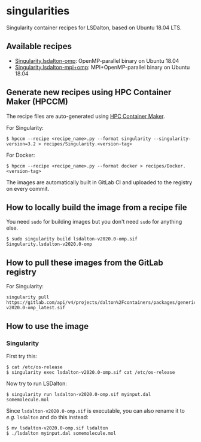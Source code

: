 # singularities

Singularity container recipes for LSDalton, based on Ubuntu 18.04 LTS.

## Available recipes

- [Singularity.lsdalton-omp](Singularity.lsdalton-omp): OpenMP-parallel binary on Ubuntu 18.04
- [Singularity.lsdalton-mpi+omp](Singularity.lsdalton-mpi+omp): MPI+OpenMP-parallel binary on Ubuntu 18.04

## Generate new recipes using HPC Container Maker (HPCCM)

The recipe files are auto-generated using [HPC Container Maker](https://github.com/NVIDIA/hpc-container-maker).

For Singularity:
```
$ hpccm --recipe <recipe_name>.py --format singularity --singularity-version=3.2 > recipes/Singularity.<version-tag>
```

For Docker:
```
$ hpccm --recipe <recipe_name>.py --format docker > recipes/Docker.<version-tag>
```

The images are automatically built in GitLab CI and uploaded to the registry on every commit.

## How to locally build the image from a recipe file

You need `sudo` for building images but you don't need `sudo` for anything else.
```
$ sudo singularity build lsdalton-v2020.0-omp.sif Singularity.lsdalton-v2020.0-omp
```

## How to pull these images from the GitLab registry

For Singularity:
```
singularity pull https://gitlab.com/api/v4/projects/dalton%2Fcontainers/packages/generic/lsdalton/v2020.0/lsdalton-v2020.0-omp_latest.sif
```

## How to use the image

### Singularity

First try this:
```
$ cat /etc/os-release
$ singularity exec lsdalton-v2020.0-omp.sif cat /etc/os-release
```

Now try to run LSDalton:
```
$ singularity run lsdalton-v2020.0-omp.sif myinput.dal somemolecule.mol
```

Since `lsdalton-v2020.0-omp.sif` is executable, you can also rename it to _e.g._ `lsdalton` and do this instead:
```
$ mv lsdalton-v2020.0-omp.sif lsdalton
$ ./lsdalton myinput.dal somemolecule.mol
```
